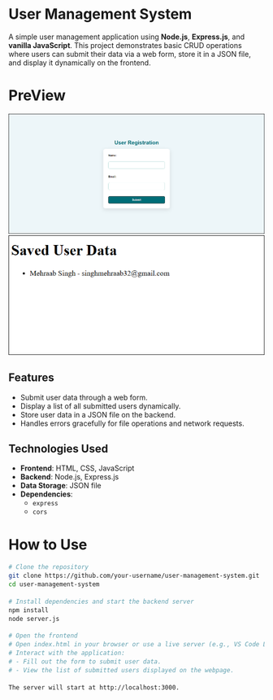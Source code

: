 # User Management System

A simple user management application using **Node.js**, **Express.js**, and **vanilla JavaScript**. This project demonstrates basic CRUD operations where users can submit their data via a web form, store it in a JSON file, and display it dynamically on the frontend.

# PreView
<img src="preview1.png" alt="Preview1" width="700">
<img src="preview2.png" alt="Preview2" width="700">

## Features
- Submit user data through a web form.
- Display a list of all submitted users dynamically.
- Store user data in a JSON file on the backend.
- Handles errors gracefully for file operations and network requests.

## Technologies Used
- **Frontend**: HTML, CSS, JavaScript
- **Backend**: Node.js, Express.js
- **Data Storage**: JSON file
- **Dependencies**:
  - `express`
  - `cors`

# How to Use

```bash
# Clone the repository
git clone https://github.com/your-username/user-management-system.git
cd user-management-system

# Install dependencies and start the backend server
npm install
node server.js

# Open the frontend
# Open index.html in your browser or use a live server (e.g., VS Code Live Server)
# Interact with the application:
# - Fill out the form to submit user data.
# - View the list of submitted users displayed on the webpage.

The server will start at http://localhost:3000.
